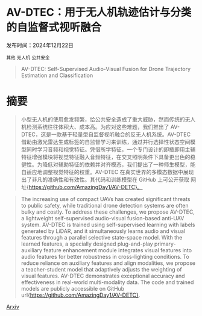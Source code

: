 # AV-DTEC：用于无人机轨迹估计与分类的自监督式视听融合

发布时间：2024年12月22日

`其他` `无人机` `公共安全`

> AV-DTEC: Self-Supervised Audio-Visual Fusion for Drone Trajectory Estimation and Classification

# 摘要

> 小型无人机的使用愈发频繁，给公共安全造成了重大威胁，然而传统的无人机检测系统往往体积大、成本高。为应对这些难题，我们推出了 AV-DTEC，这是一款基于轻量型自监督视听融合的反无人机系统。AV-DTEC 借助由激光雷达生成标签的自监督学习来训练，通过并行选择性状态空间模型同时学习音频和视觉特征。凭借所学特征，一个专门设计的即插即用主辅特征增强模块将视觉特征融入音频特征，在交叉照明条件下具备更出色的稳健性。为降低对辅助特征的依赖并对齐模态，我们提出了一种师生模型，能自适应地调整视觉特征的权重。AV-DTEC 在真实世界的多模态数据中展现出了非凡的准确性和有效性。其代码和训练模型在 GitHub 上可公开获取  网址{https://github.com/AmazingDay1/AV-DETC}。

> The increasing use of compact UAVs has created significant threats to public safety, while traditional drone detection systems are often bulky and costly. To address these challenges, we propose AV-DTEC, a lightweight self-supervised audio-visual fusion-based anti-UAV system. AV-DTEC is trained using self-supervised learning with labels generated by LiDAR, and it simultaneously learns audio and visual features through a parallel selective state-space model. With the learned features, a specially designed plug-and-play primary-auxiliary feature enhancement module integrates visual features into audio features for better robustness in cross-lighting conditions. To reduce reliance on auxiliary features and align modalities, we propose a teacher-student model that adaptively adjusts the weighting of visual features. AV-DTEC demonstrates exceptional accuracy and effectiveness in real-world multi-modality data. The code and trained models are publicly accessible on GitHub
  url{https://github.com/AmazingDay1/AV-DETC}.

[Arxiv](https://arxiv.org/abs/2412.16928)